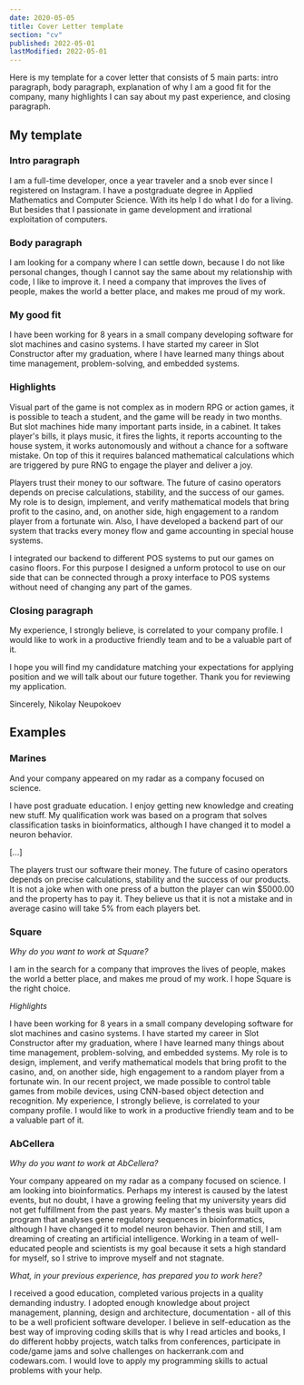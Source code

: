 ```yaml
---
date: 2020-05-05
title: Cover Letter template
section: "cv"
published: 2022-05-01
lastModified: 2022-05-01
---
```


Here is my template for a cover letter that consists of 5 main parts: intro paragraph, body paragraph, explanation of why I am a good fit for the company, many highlights I can say about my past experience, and closing paragraph.

## My template

### Intro paragraph

I am a full-time developer, once a year traveler and a snob ever since I registered on Instagram. I have a postgraduate degree in Applied Mathematics and Computer Science. With its help I do what I do for a living. But besides that I passionate in game development and irrational exploitation of computers.


### Body paragraph

I am looking for a company where I can settle down, because I do not like personal changes, though I cannot say the same about my relationship with code, I like to improve it. I need a company that improves the lives of people, makes the world a better place, and makes me proud of my work. 


### My good fit

I have been working for 8 years in a small company developing software for slot machines and casino systems. I have started my career in Slot Constructor after my graduation, where I have learned many things about time management, problem-solving, and embedded systems.


### Highlights

Visual part of the game is not complex as in modern RPG or action games, it is possible to teach a student, and the game will be ready in two months. But slot machines hide many important parts inside, in a cabinet. It takes player's bills, it plays music, it fires the lights, it reports accounting to the house system, it works autonomously and without a chance for a software mistake. On top of this it requires balanced mathematical calculations which are triggered by pure RNG to engage the player and deliver a joy.

Players trust their money to our software. The future of casino operators depends on precise calculations, stability, and the success of our games. My role is to design, implement, and verify mathematical models that bring profit to the casino, and, on another side, high engagement to a random player from a fortunate win. Also, I have developed a backend part of our system that tracks every money flow and game accounting in special house systems. 

I integrated our backend to different POS systems to put our games on casino floors. For this purpose I designed a unform protocol to use on our side that can be connected through a proxy interface to POS systems without need of changing any part of the games.


### Closing paragraph

My experience, I strongly believe, is correlated to your company profile. I would like to work in a productive friendly team and to be a valuable part of it.

I hope you will find my candidature matching your expectations for applying position and we will talk about our future together. Thank you for reviewing my application.

Sincerely,
Nikolay Neupokoev


## Examples

### Marines

And your company appeared on my radar as a company focused on science. 

I have post graduate education. I enjoy getting new knowledge and creating new stuff. My qualification work was based on a program that solves classification tasks in bioinformatics, although I have changed it to model a neuron behavior.

[...]

The players trust our software their money. The future of casino operators depends on precise calculations, stability and the success of our products. It is not a joke when with one press of a button the player can win $5000.00 and the property has to pay it. They believe us that it is not a mistake and in average casino will take 5% from each players bet.


### Square

*Why do you want to work at Square?*

I am in the search for a company that improves the lives of people, makes the world a better place, and makes me proud of my work. I hope Square is the right choice.

*Highlights*

I have been working for 8 years in a small company developing software for slot machines and casino systems. I have started my career in Slot Constructor after my graduation, where I have learned many things about time management, problem-solving, and embedded systems. My role is to design, implement, and verify mathematical models that bring profit to the casino, and, on another side, high engagement to a random player from a fortunate win. In our recent project, we made possible to control table games from mobile devices, using CNN-based object detection and recognition. My experience, I strongly believe, is correlated to your company profile. I would like to work in a productive friendly team and to be a valuable part of it.




### AbCellera

*Why do you want to work at AbCellera?*

Your company appeared on my radar as a company focused on science. I am looking into bioinformatics. Perhaps my interest is caused by the latest events, but no doubt, I have a growing feeling that my university years did not get fulfillment from the past years. My master's thesis was built upon a program that analyses gene regulatory sequences in bioinformatics, although I have changed it to model neuron behavior. Then and still, I am dreaming of creating an artificial intelligence. Working in a team of well-educated people and scientists is my goal because it sets a high standard for myself, so I strive to improve myself and not stagnate.

*What, in your previous experience, has prepared you to work here?*

I received a good education, completed various projects in a quality demanding industry. I adopted enough knowledge about project management, planning, design and architecture, documentation - all of this to be a well proficient software developer. I believe in self-education as the best way of improving coding skills that is why I read articles and books, I do different hobby projects, watch talks from conferences, participate in code/game jams and solve challenges on hackerrank.com and codewars.com.
I would love to apply my programming skills to actual problems with your help.
